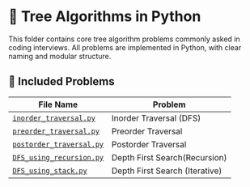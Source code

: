 # 🌳 Tree Algorithms in Python

This folder contains core tree algorithm problems commonly asked in coding interviews. All problems are implemented in Python, with clear naming and modular structure.

## 🧾 Included Problems

| File Name                     | Problem |
|------------------------------|---------|
| [`inorder_traversal.py`](./inorder_traversal/inorder_traversal.py)       | Inorder Traversal (DFS) |
| [`preorder_traversal.py`](./preorder_traversal/preorder_traversal.py)      | Preorder Traversal |
| [`postorder_traversal.py`](./postorder_traversal/postorder_traversal.py)     | Postorder Traversal |
| [`DFS_using_recursion.py`](./depth_first_search/DFS_using_recursion.py)     | Depth First Search(Recursion) |
| [`DFS_using_stack.py`](./depth_first_search/DFS_using_stack.py)     | Depth First Search (Iterative) |
